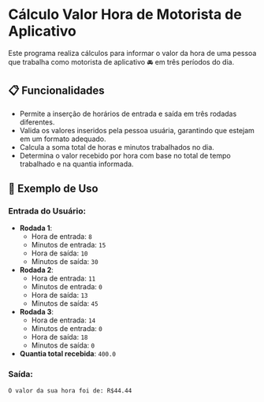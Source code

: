 # Cálculo Valor Hora de Motorista de Aplicativo 
Este programa realiza cálculos para informar o valor da hora de uma pessoa que trabalha como motorista de aplicativo 🚘 em três períodos do dia.

## 📋 Funcionalidades

- Permite a inserção de horários de entrada e saída em três rodadas diferentes.
- Valida os valores inseridos pela pessoa usuária, garantindo que estejam em um formato adequado.
- Calcula a soma total de horas e minutos trabalhados no dia.
- Determina o valor recebido por hora com base no total de tempo trabalhado e na quantia informada.

## 🧩 Exemplo de Uso

### Entrada do Usuário:

- **Rodada 1**:
  - Hora de entrada: `8`
  - Minutos de entrada: `15`
  - Hora de saída: `10`
  - Minutos de saída: `30`
- **Rodada 2**:
  - Hora de entrada: `11`
  - Minutos de entrada: `0`
  - Hora de saída: `13`
  - Minutos de saída: `45`
- **Rodada 3**:
  - Hora de entrada: `14`
  - Minutos de entrada: `0`
  - Hora de saída: `18`
  - Minutos de saída: `0`
- **Quantia total recebida**: `400.0`

### Saída:

```plaintext
O valor da sua hora foi de: R$44.44
